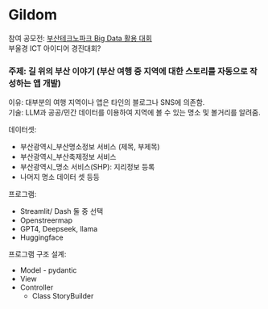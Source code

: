 # Gildom

참여 공모전: [부산테크노파크 Big Data 활용 대회](https://www.dxchallenge.co.kr/events/bigdataanalysis2025)  
            부울경 ICT 아이디어 경진대회?

### 주제: 길 위의 부산 이야기 (부산 여행 중 지역에 대한 스토리를 자동으로 작성하는 앱 개발)
이유: 대부분의 여행 지역이나 앱은 타인의 블로그나 SNS에 의존함.   
기술: LLM과 공공/민간 데이터를 이용하여 지역에 볼 수 있는 명소 및 볼거리를 알려줌. 

      
데이터셋: 
  - 부산광역시_부산명소정보 서비스 (제목, 부제목)
  - 부산광역시_부산축제정보 서비스
  - 부산광역시_명소 서비스(SHP): 지리정보 등록
  - 나머지 명소 데이터 셋 등등
   
프로그램:
  - Streamlit/ Dash 둘 중 선택
  - Openstreermap
  - GPT4, Deepseek, llama
  - Huggingface
       
프로그램 구조 설계:
  - Model - pydantic
  - View
  - Controller
      - Class StoryBuilder
